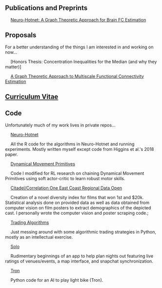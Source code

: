 <!-- ## Welcome to GitHub Pages

You can use the [editor on GitHub](https://github.com/ntung88/ntung.github.io/edit/gh-pages/index.md) to maintain and preview the content for your website in Markdown files.

Whenever you commit to this repository, GitHub Pages will run [Jekyll](https://jekyllrb.com/) to rebuild the pages in your site, from the content in your Markdown files.

### Markdown

Markdown is a lightweight and easy-to-use syntax for styling your writing. It includes conventions for

```markdown
Syntax highlighted code block

# Header 1
## Header 2
### Header 3

- Bulleted
- List

1. Numbered
2. List

**Bold** and _Italic_ and `Code` text

[Link](url) and ![Image](src)
```

For more details see [Basic writing and formatting syntax](https://docs.github.com/en/github/writing-on-github/getting-started-with-writing-and-formatting-on-github/basic-writing-and-formatting-syntax).

### Jekyll Themes

Your Pages site will use the layout and styles from the Jekyll theme you have selected in your [repository settings](https://github.com/ntung88/ntung.github.io/settings/pages). The name of this theme is saved in the Jekyll `_config.yml` configuration file.

### Support or Contact

Having trouble with Pages? Check out our [documentation](https://docs.github.com/categories/github-pages-basics/) or [contact support](https://support.github.com/contact) and we’ll help you sort it out. -->

## Publications and Preprints

&emsp; [Neuro-Hotnet: A Graph Theoretic Approach for Brain FC Estimation](https://arxiv.org/abs/2111.08118)

## Proposals
For a better understanding of the things I am interested in and working on now...

&emsp; [Honors Thesis: Concentration Inequalities for the Median (and why they matter)]

&emsp; [A Graph Theoretic Approach to Multiscale Functional Connectivity Estimation](Multiscale_Proposal.pdf)

## [Curriculum Vitae](CV.pdf)

## Code
Unfortunately much of my work lives in private repos...

&emsp; [Neuro-Hotnet](https://github.com/ntung88/NeuroHotnet)

&emsp; All the R code for the algorithms in Neuro-Hotnet and running experiments. Mostly written myself except code from Higgins et al.'s 2018 paper.

&emsp; [Dynamical Movement Primitives](https://github.com/babbatem/skills_kin)

&emsp; Code I modified for RL research on chaining Dynamical Movement Primitives using soft actor-critic to learn robust motor skills.

&emsp; [Citadel/Correlation One East Coast Regional Data Open](https://github.com/dashamet/east-coast-datathon)

&emsp; Creation of a novel diversity index for films that won 1st and $20k. Statistical analysis done on provided data as well as data obtained from computer vision on film posters to extract demographics of the depicted cast. I personally wrote the computer vision and poster scraping code.;

&emsp; [Trading Algorithms](https://github.com/ntung88/Trading_Algorithms)

&emsp; Just messing around with some algorithmic trading strategies in Python, mostly as an intellectual exercise.

&emsp; [Solo](https://github.com/ntung88/Solo)

&emsp; Rudimentary beginnings of an app to help plan nights out featuring live ratings of venues/events, a map interface, and snapchat synchronization.

&emsp; [Tron](https://github.com/ntung88/Tron)

&emsp; Python code for an AI to play light bike (Tron).
